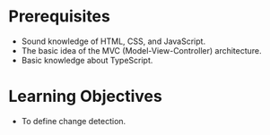 # Prerequisites

- Sound knowledge of HTML, CSS, and JavaScript.
- The basic idea of the MVC (Model-View-Controller) architecture.
- Basic knowledge about TypeScript.


# Learning Objectives

- To define change detection.


